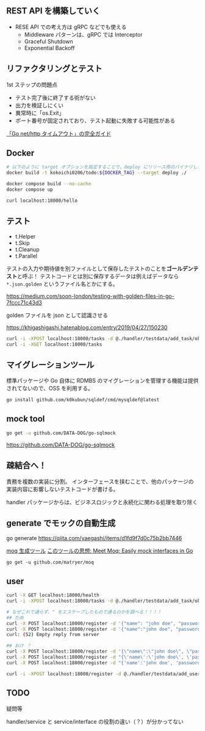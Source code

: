 ## REST API を構築していく

- RESE API での考え方は gRPC などでも使える
  - Middleware パターンは、gRPC では Interceptor
  - Graceful Shutdown
  - Exponential Backoff

## リファクタリングとテスト

1st ステップの問題点

- テスト完了後に終了する術がない
- 出力を検証しにくい
- 異常時に「os.Exit」
- ポート番号が固定されており、テスト起動に失敗する可能性がある

[「Go net/http タイムアウト」の完全ガイド](https://blog.cloudflare.com/ja-jp/the-complete-guide-to-golang-net-http-timeouts-ja-jp/)

## Docker

```sh
# 以下のように target オプションを指定することで、deploy にリリース用のバイナリしか含まれなくなる
docker build -t kokoichi0206/todo:${DOCKER_TAG} --target deploy ./

docker compose build --no-cache
docker compose up

curl localhost:18000/hello
```

## テスト

- t.Helper
- t.Skip
- t.Cleanup
- t.Parallel

テストの入力や期待値を別ファイルとして保存したテストのことを**ゴールデンテスト**と呼ぶ！
テストコードとは別に保存するデータは例えばデータなら `*.json.golden` というファイル名とかにする。

https://medium.com/soon-london/testing-with-golden-files-in-go-7fccc71c43d3

golden ファイルを json として認識させる

https://khigashigashi.hatenablog.com/entry/2019/04/27/150230

```sh
curl -i -XPOST localhost:18000/tasks -d @./handler/testdata/add_task/ok_req.json.golden
curl -i -XGET localhost:18000/tasks
```

## マイグレーションツール

標準パッケージや Go 自体に RDMBS のマイグレーションを管理する機能は提供されてないので、OSS を利用する。

```sh
go install github.com/k0kubun/sqldef/cmd/mysqldef@latest
```

## mock tool

```sh
go get -u github.com/DATA-DOG/go-sqlmock
```

https://github.com/DATA-DOG/go-sqlmock

## 疎結合へ！

責務を複数の実装に分割。
インターフェースを挟むことで、他のパッケージの実装内容に影響しないテストコードが書ける。

handler パッケージからは、ビジネスロジックと永続化に関わる処理を取り除く

## generate でモックの自動生成

go generate
https://qiita.com/yaegashi/items/d1fd9f7d0c75b2bb7446

[moq 生成ツール](https://github.com/matryer/moq)
[このツールの思想: Meet Moq: Easily mock interfaces in Go](https://medium.com/@matryer/meet-moq-easily-mock-interfaces-in-go-476444187d10)

```
go get -u github.com/matryer/moq
```

## user

```sh
curl -X GET localhost:18000/health
curl -i -XPOST localhost:18000/tasks -d @./handler/testdata/add_task/ok_req.json.golden

# なぜこれで通らず、" をエスケープしたもので通るのかを調べる！！！！
## だめ
curl -X POST localhost:18000/register -d '{"name": "john doe", "password": "test", "role": "user"}'
curl -X POST localhost:18000/register -d '{"name":"john doe", "password":"test", "role":"user"}'
curl: (52) Empty reply from server

## おけ ？
curl -X POST localhost:18000/register -d '{\"name\":\"john doe\", \"password\":\"test\", \"role\":\"user\"}'
curl -X POST localhost:18000/register -d "{\'name\':\'john doe\', \'password\':\'test\', \'role\':\'user\'}"
curl -X POST localhost:18000/register -d "{'name':'john doe', 'password':'test', 'role':'user'}"

curl -i -XPOST localhost:18000/register -d @./handler/testdata/add_user/ok_req.json.golden

```

## TODO

疑問等

handler/service と service/interface の役割の違い（？）が分かってない
